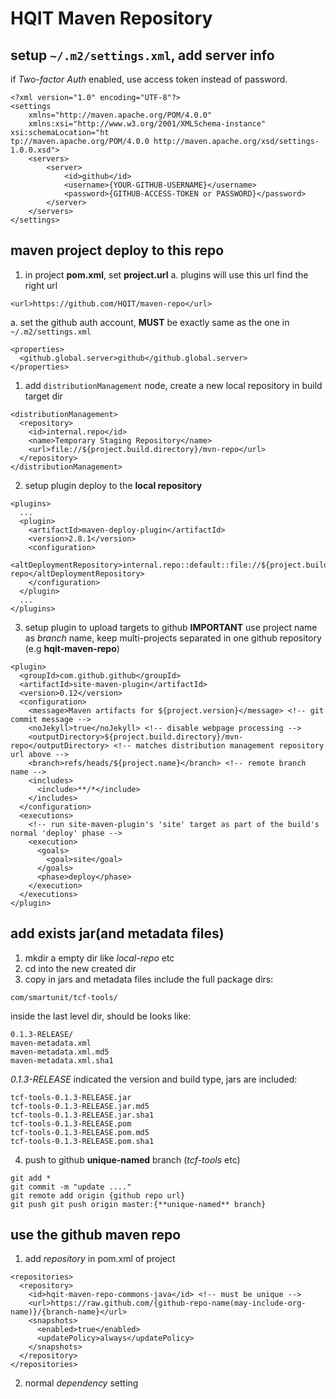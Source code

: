 # HQIT Maven Repository

## setup ``~/.m2/settings.xml``, add server info
if *Two-factor Auth* enabled, use access token instead of password.
```
<?xml version="1.0" encoding="UTF-8"?>
<settings 
    xmlns="http://maven.apache.org/POM/4.0.0" 
    xmlns:xsi="http://www.w3.org/2001/XMLSchema-instance" xsi:schemaLocation="ht
tp://maven.apache.org/POM/4.0.0 http://maven.apache.org/xsd/settings-1.0.0.xsd">
    <servers>
        <server>
            <id>github</id>
            <username>{YOUR-GITHUB-USERNAME}</username>
            <password>{GITHUB-ACCESS-TOKEN or PASSWORD}</password>
        </server>
    </servers>
</settings>
```

## maven project deploy to this repo
1. in project **pom.xml**, set **project.url**
  a. plugins will use this url find the right url
```
<url>https://github.com/HQIT/maven-repo</url>
```
  a. set the github auth account, **MUST** be exactly same as the one in ``~/.m2/settings.xml``
```
<properties>
  <github.global.server>github</github.global.server>
</properties>
```
1. add ``distributionManagement`` node, create a new local repository in build target dir
```
<distributionManagement>
  <repository>
    <id>internal.repo</id>
    <name>Temporary Staging Repository</name>
    <url>file://${project.build.directory}/mvn-repo</url>
  </repository>
</distributionManagement>
```
2. setup plugin deploy to the **local repository**
```
<plugins>
  ...
  <plugin>
    <artifactId>maven-deploy-plugin</artifactId>
    <version>2.8.1</version>
    <configuration>
      <altDeploymentRepository>internal.repo::default::file://${project.build.directory}/mvn-repo</altDeploymentRepository>
    </configuration>
  </plugin>
  ...
</plugins>
```
3. setup plugin to upload targets to github
**IMPORTANT** use project name as *branch* name, keep multi-projects separated in one github repository (e.g **hqit-maven-repo**)
```
<plugin>
  <groupId>com.github.github</groupId>
  <artifactId>site-maven-plugin</artifactId>
  <version>0.12</version>
  <configuration>
    <message>Maven artifacts for ${project.version}</message> <!-- git commit message -->
    <noJekyll>true</noJekyll> <!-- disable webpage processing -->
    <outputDirectory>${project.build.directory}/mvn-repo</outputDirectory> <!-- matches distribution management repository url above -->
    <branch>refs/heads/${project.name}</branch> <!-- remote branch name -->
    <includes>
      <include>**/*</include>
    </includes>
  </configuration>
  <executions>
    <!-- run site-maven-plugin's 'site' target as part of the build's normal 'deploy' phase -->
    <execution>
      <goals>
        <goal>site</goal>
      </goals>
      <phase>deploy</phase>
    </execution>
  </executions>
</plugin>
```
## add exists jar(and metadata files)
1. mkdir a empty dir like *local-repo* etc
2. cd into the new created dir
3. copy in jars and metadata files
include the full package dirs:
```
com/smartunit/tcf-tools/
```
inside the last level dir, should be looks like:
```
0.1.3-RELEASE/
maven-metadata.xml
maven-metadata.xml.md5
maven-metadata.xml.sha1
```
*0.1.3-RELEASE* indicated the version and build type, jars are included:
```
tcf-tools-0.1.3-RELEASE.jar
tcf-tools-0.1.3-RELEASE.jar.md5
tcf-tools-0.1.3-RELEASE.jar.sha1
tcf-tools-0.1.3-RELEASE.pom
tcf-tools-0.1.3-RELEASE.pom.md5
tcf-tools-0.1.3-RELEASE.pom.sha1
```
4. push to github **unique-named** branch (*tcf-tools* etc)
```
git add *
git commit -m "update ...."
git remote add origin {github repo url}
git push git push origin master:{**unique-named** branch}
```
## use the github maven repo
1. add *repository* in pom.xml of project
```
<repositories>
  <repository>
    <id>hqit-maven-repo-commons-java</id> <!-- must be unique -->
    <url>https://raw.github.com/{github-repo-name(may-include-org-name)}/{branch-name}</url>
    <snapshots>
      <enabled>true</enabled>
      <updatePolicy>always</updatePolicy>
    </snapshots>
  </repository>
</repositories>
```
2. normal *dependency* setting